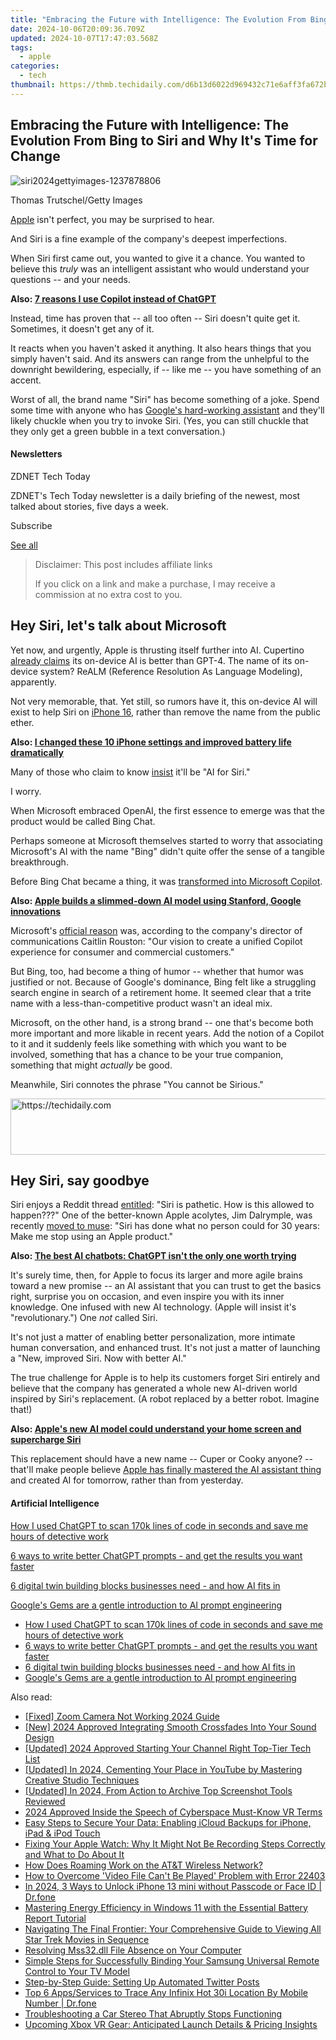 ```yaml
---
title: "Embracing the Future with Intelligence: The Evolution From Bing to Siri and Why It's Time for Change"
date: 2024-10-06T20:09:36.709Z
updated: 2024-10-07T17:47:03.568Z
tags:
  - apple
categories:
  - tech
thumbnail: https://thmb.techidaily.com/d6b13d6022d969432c71e6aff3fa672b2a4e175cf75b9d02e24d28aea894a489.jpg
---
```


## Embracing the Future with Intelligence: The Evolution From Bing to Siri and Why It's Time for Change

![siri2024gettyimages-1237878806](https://www.zdnet.com/a/img/resize/560f8d8c98b0036f47c2412b0532878fab04fef5/2024/05/03/23dc3b80-dd2c-41be-bce0-85dda2631588/siri2024gettyimages-1237878806.jpg?auto=webp&width=1280)

Thomas Trutschel/Getty Images

[Apple](https://www.zdnet.com/article/apple-keeps-insisting-your-iphone-doesnt-need-a-case-is-anyone-listening/) isn't perfect, you may be surprised to hear.

And Siri is a fine example of the company's deepest imperfections.

When Siri first came out, you wanted to give it a chance. You wanted to believe this _truly_ was an intelligent assistant who would understand your questions -- and your needs.

**Also: [7 reasons I use Copilot instead of ChatGPT](https://www.zdnet.com/article/7-reasons-i-use-copilot-instead-of-chatgpt/)**

Instead, time has proven that -- all too often -- Siri doesn't quite get it. Sometimes, it doesn't get any of it. 

It reacts when you haven't asked it anything. It also hears things that you simply haven't said. And its answers can range from the unhelpful to the downright bewildering, especially, if -- like me -- you have something of an accent.

Worst of all, the brand name "Siri" has become something of a joke. Spend some time with anyone who has [Google's hard-working assistant](https://www.zdnet.com/home-and-office/work-life/unleash-google-assistant-5-handy-tricks-you-need-to-try-today/) and they'll likely chuckle when you try to invoke Siri. (Yes, you can still chuckle that they only get a green bubble in a text conversation.)

#### Newsletters

ZDNET Tech Today

ZDNET's Tech Today newsletter is a daily briefing of the newest, most talked about stories, five days a week.

 Subscribe

[See all](https://www.zdnet.com/newsletters/)

>  Disclaimer: This post includes affiliate links
>
>  If you click on a link and make a purchase, I may receive a commission at no extra cost to you.
>

## Hey Siri, let's talk about Microsoft

Yet now, and urgently, Apple is thrusting itself further into AI. Cupertino [already claims](https://www.zdnet.com/article/apple-claims-its-on-device-ai-system-realm-substantially-outperforms-gpt-4/) its on-device AI is better than GPT-4\. The name of its on-device system? ReALM (Reference Resolution As Language Modeling), apparently.

Not very memorable, that. Yet still, so rumors have it, this on-device AI will exist to help Siri on [iPhone 16](https://www.zdnet.com/article/three-iphone-16-features-that-would-win-me-over-from-android/), rather than remove the name from the public ether.

**Also: [I changed these 10 iPhone settings and improved battery life dramatically](https://www.zdnet.com/article/i-changed-these-10-iphone-settings-and-improved-its-battery-life-dramatically/)**

Many of those who claim to know [insist](https://www.macrumors.com/guide/apple-gpt/) it'll be "AI for Siri." 

I worry.

When Microsoft embraced OpenAI, the first essence to emerge was that the product would be called Bing Chat.

Perhaps someone at Microsoft themselves started to worry that associating Microsoft's AI with the name "Bing" didn't quite offer the sense of a tangible breakthrough.

Before Bing Chat became a thing, it was [transformed into Microsoft Copilot](https://www.zdnet.com/article/what-is-copilot-formerly-bing-chat-heres-everything-you-need-to-know/). 

**Also: [Apple builds a slimmed-down AI model using Stanford, Google innovations](https://www.zdnet.com/article/apple-builds-a-slimmed-down-ai-model-using-stanford-google-innovations/)**

Microsoft's [official reason](https://techcrunch.com/2023/11/15/bing-chat-is-now-copilot/) was, according to the company's director of communications Caitlin Rouston: "Our vision to create a unified Copilot experience for consumer and commercial customers."

But Bing, too, had become a thing of humor -- whether that humor was justified or not. Because of Google's dominance, Bing felt like a struggling search engine in search of a retirement home. It seemed clear that a trite name with a less-than-competitive product wasn't an ideal mix. 

Microsoft, on the other hand, is a strong brand -- one that's become both more important and more likable in recent years. Add the notion of a Copilot to it and it suddenly feels like something with which you want to be involved, something that has a chance to be your true companion, something that might _actually_ be good.

Meanwhile, Siri connotes the phrase "You cannot be Sirious." 

<!-- affiliate ads begin -->
<a href="https://aligracehair.sjv.io/c/5597632/1972698/19272" target="_top" id="1972698">
  <img src="//a.impactradius-go.com/display-ad/19272-1972698" border="0" alt="https://techidaily.com" width="728" height="90"/>
</a>
<img height="0" width="0" src="https://aligracehair.sjv.io/i/5597632/1972698/19272" style="position:absolute;visibility:hidden;" border="0" />
<!-- affiliate ads end -->

## Hey Siri, say goodbye

Siri enjoys a Reddit thread [entitled](https://www.reddit.com/r/ios/comments/16gijak/siri%5Fis%5Fpathetic%5Fhow%5Fis%5Fthis%5Fallowed%5Fto%5Fhappen/): "Siri is pathetic. How is this allowed to happen???" One of the better-known Apple acolytes, Jim Dalrymple, was recently [moved to muse](https://twitter.com/jdalrymple/status/1770154960610537945): "Siri has done what no person could for 30 years: Make me stop using an Apple product." 

**Also: [The best AI chatbots: ChatGPT isn't the only one worth trying](https://www.zdnet.com/article/best-ai-chatbot/)**

It's surely time, then, for Apple to focus its larger and more agile brains toward a new promise -- an AI assistant that you can trust to get the basics right, surprise you on occasion, and even inspire you with its inner knowledge. One infused with new AI technology. (Apple will insist it's "revolutionary.") One _not_ called Siri.

It's not just a matter of enabling better personalization, more intimate human conversation, and enhanced trust. It's not just a matter of launching a "New, improved Siri. Now with better AI."

The true challenge for Apple is to help its customers forget Siri entirely and believe that the company has generated a whole new AI-driven world inspired by Siri's replacement. (A robot replaced by a better robot. Imagine that!)

**Also: [Apple's new AI model could understand your home screen and supercharge Siri](https://www.zdnet.com/article/apples-new-ai-model-can-understand-your-home-screen-and-supercharge-siri/)**

This replacement should have a new name -- Cuper or Cooky anyone? -- that'll make people believe [Apple has finally mastered the AI assistant thing](https://www.zdnet.com/article/apples-new-ai-model-can-understand-your-home-screen-and-supercharge-siri/) and created AI for tomorrow, rather than from yesterday.

#### Artificial Intelligence

[How I used ChatGPT to scan 170k lines of code in seconds and save me hours of detective work](https://www.zdnet.com/article/how-chatgpt-scanned-170k-lines-of-code-in-seconds-and-saved-me-hours-of-work/ "How I used ChatGPT to scan 170k lines of code in seconds and save me hours of detective work")

[6 ways to write better ChatGPT prompts - and get the results you want faster](https://www.zdnet.com/article/6-ways-to-write-better-chatgpt-prompts-and-get-the-results-you-want-faster/ "6 ways to write better ChatGPT prompts - and get the results you want faster")

[6 digital twin building blocks businesses need - and how AI fits in](https://www.zdnet.com/article/6-digital-twin-building-blocks-businesses-need-and-how-ai-fits-in/ "6 digital twin building blocks businesses need - and how AI fits in")

[Google's Gems are a gentle introduction to AI prompt engineering](https://www.zdnet.com/article/googles-gems-are-a-gentle-introduction-to-ai-prompt-engineering/ "Google's Gems are a gentle introduction to AI prompt engineering")

* [How I used ChatGPT to scan 170k lines of code in seconds and save me hours of detective work](https://www.zdnet.com/article/how-chatgpt-scanned-170k-lines-of-code-in-seconds-and-saved-me-hours-of-work/ "How I used ChatGPT to scan 170k lines of code in seconds and save me hours of detective work")
* [6 ways to write better ChatGPT prompts - and get the results you want faster](https://www.zdnet.com/article/6-ways-to-write-better-chatgpt-prompts-and-get-the-results-you-want-faster/ "6 ways to write better ChatGPT prompts - and get the results you want faster")
* [6 digital twin building blocks businesses need - and how AI fits in](https://www.zdnet.com/article/6-digital-twin-building-blocks-businesses-need-and-how-ai-fits-in/ "6 digital twin building blocks businesses need - and how AI fits in")
* [Google's Gems are a gentle introduction to AI prompt engineering](https://www.zdnet.com/article/googles-gems-are-a-gentle-introduction-to-ai-prompt-engineering/ "Google's Gems are a gentle introduction to AI prompt engineering")

<ins class="adsbygoogle"
     style="display:block"
     data-ad-format="autorelaxed"
     data-ad-client="ca-pub-7571918770474297"
     data-ad-slot="1223367746"></ins>

<ins class="adsbygoogle"
     style="display:block"
     data-ad-client="ca-pub-7571918770474297"
     data-ad-slot="8358498916"
     data-ad-format="auto"
     data-full-width-responsive="true"></ins>

<span class="atpl-alsoreadstyle">Also read:</span>
<div><ul>
<li><a href="https://network-issues.techidaily.com/fixed-zoom-camera-not-working-2024-guide/"><u>[Fixed] Zoom Camera Not Working 2024 Guide</u></a></li>
<li><a href="https://article-helps.techidaily.com/new-2024-approved-integrating-smooth-crossfades-into-your-sound-design/"><u>[New] 2024 Approved Integrating Smooth Crossfades Into Your Sound Design</u></a></li>
<li><a href="https://youtube-lab.techidaily.com/ed-2024-approved-starting-your-channel-right-top-tier-tech-list/"><u>[Updated] 2024 Approved Starting Your Channel Right Top-Tier Tech List</u></a></li>
<li><a href="https://facebook-video-share.techidaily.com/updated-in-2024-cementing-your-place-in-youtube-by-mastering-creative-studio-techniques/"><u>[Updated] In 2024, Cementing Your Place in YouTube by Mastering Creative Studio Techniques</u></a></li>
<li><a href="https://desktop-recording.techidaily.com/updated-in-2024-from-action-to-archive-top-screenshot-tools-reviewed/"><u>[Updated] In 2024, From Action to Archive Top Screenshot Tools Reviewed</u></a></li>
<li><a href="https://extra-guidance.techidaily.com/2024-approved-inside-the-speech-of-cyberspace-must-know-vr-terms/"><u>2024 Approved Inside the Speech of Cyberspace Must-Know VR Terms</u></a></li>
<li><a href="https://eaxpv-info.techidaily.com/easy-steps-to-secure-your-data-enabling-icloud-backups-for-iphone-ipad-and-ipod-touch/"><u>Easy Steps to Secure Your Data: Enabling iCloud Backups for iPhone, iPad & iPod Touch</u></a></li>
<li><a href="https://tech-renaissance.techidaily.com/fixing-your-apple-watch-why-it-might-not-be-recording-steps-correctly-and-what-to-do-about-it/"><u>Fixing Your Apple Watch: Why It Might Not Be Recording Steps Correctly and What to Do About It</u></a></li>
<li><a href="https://tech-renaissance.techidaily.com/how-does-roaming-work-on-the-atandt-wireless-network/"><u>How Does Roaming Work on the AT&T Wireless Network?</u></a></li>
<li><a href="https://win-howtos.techidaily.com/how-to-overcome-video-file-cant-be-played-problem-with-error-22403/"><u>How to Overcome 'Video File Can't Be Played' Problem with Error 22403</u></a></li>
<li><a href="https://iphone-unlock.techidaily.com/in-2024-3-ways-to-unlock-iphone-13-mini-without-passcode-or-face-id-drfone-by-drfone-ios/"><u>In 2024, 3 Ways to Unlock iPhone 13 mini without Passcode or Face ID | Dr.fone</u></a></li>
<li><a href="https://tech-renaissance.techidaily.com/mastering-energy-efficiency-in-windows-11-with-the-essential-battery-report-tutorial/"><u>Mastering Energy Efficiency in Windows 11 with the Essential Battery Report Tutorial</u></a></li>
<li><a href="https://tech-renaissance.techidaily.com/navigating-the-final-frontier-your-comprehensive-guide-to-viewing-all-star-trek-movies-in-sequence/"><u>Navigating The Final Frontier: Your Comprehensive Guide to Viewing All Star Trek Movies in Sequence</u></a></li>
<li><a href="https://tech-renaissance.techidaily.com/resolving-mss32dll-file-absence-on-your-computer/"><u>Resolving Mss32.dll File Absence on Your Computer</u></a></li>
<li><a href="https://tech-renaissance.techidaily.com/simple-steps-for-successfully-binding-your-samsung-universal-remote-control-to-your-tv-model/"><u>Simple Steps for Successfully Binding Your Samsung Universal Remote Control to Your TV Model</u></a></li>
<li><a href="https://tech-renaissance.techidaily.com/step-by-step-guide-setting-up-automated-twitter-posts/"><u>Step-by-Step Guide: Setting Up Automated Twitter Posts</u></a></li>
<li><a href="https://android-location-track.techidaily.com/top-6-appsservices-to-trace-any-infinix-hot-30i-location-by-mobile-number-drfone-by-drfone-virtual-android/"><u>Top 6 Apps/Services to Trace Any Infinix Hot 30i Location By Mobile Number | Dr.fone</u></a></li>
<li><a href="https://tech-renaissance.techidaily.com/troubleshooting-a-car-stereo-that-abruptly-stops-functioning/"><u>Troubleshooting a Car Stereo That Abruptly Stops Functioning</u></a></li>
<li><a href="https://tech-renaissance.techidaily.com/upcoming-xbox-vr-gear-anticipated-launch-details-and-pricing-insights/"><u>Upcoming Xbox VR Gear: Anticipated Launch Details & Pricing Insights</u></a></li>
</ul></div>

